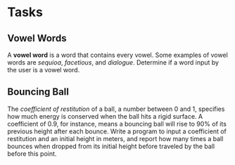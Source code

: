 # Tasks

## Vowel Words

A **vowel word** is a word that contains every vowel. Some examples of vowel words are *sequioa*, *facetious*, and *dialogue*. Determine if a word input by the user is a vowel word.

## Bouncing Ball

The *coefficient of restitution* of a ball, a number between 0 and 1, specifies how much energy is conserved when the ball hits a rigid surface. A coefficient of 0.9, for instance, means a bouncing ball will rise to 90% of its previous height after each bounce. Write a program to input a coefficient of restitution and an initial height in meters, and report how many times a ball bounces when dropped from its initial height before traveled by the ball before this point.
